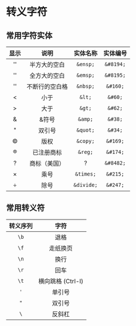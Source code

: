 # 转义字符

## 常用字符实体


| 显示  |      说明      |    实体名称    |   实体编号    |
| :---: | :------------: | :------------: | :-----------: |
|  ''   |  半方大的空白  |  ```&ensp;```  | ```&#8194;``` |
|  ''   |  全方大的空白  |  ```&emsp;```  | ```&#8195;``` |
|  ''   | 不断行的空白格 |  ```&nbsp;```  | ```&#160;```  |
|   <   |      小于      |   ```&lt;```   |  ```&#60;```  |
|   >   |      大于      |   ```&gt;```   |  ```&#62;```  |
|   &   |     &符号      |  ```&amp;```   |  ```&#38;```  |
|   "   |     双引号     |  ```&quot;```  |  ```&#34;```  |
|   ©   |      版权      |  ```&copy;```  | ```&#169;```  |
|   ®   |   已注册商标   |  ```&reg;```   | ```&#174;```  |
|   ?   |  商标（美国）  |       ?        | ```&#8482;``` |
|   ×   |      乘号      | ```&times;```  | ```&#215;```  |
|   ÷   |      除号      | ```&divide;``` | ```&#247;```  |


## 常用转义符
| 转义序列 |       字符        |
| :------: | :---------------: |
| ```\b``` |       退格        |
| ```\f``` |     走纸换页      |
| ```\n``` |       换行        |
| ```\r``` |       回车        |
| ```\t``` | 横向跳格 (Ctrl-I) |
| ```'```  |      单引号       |
| ```"```  |      双引号       |
| ```\```  |      反斜杠       |